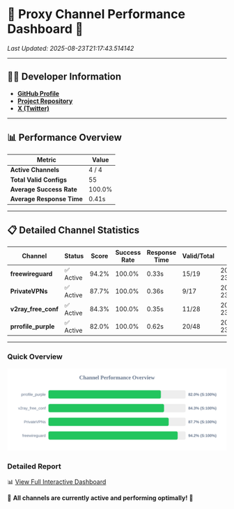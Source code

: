 # 🌟 Proxy Channel Performance Dashboard 🌟

_Last Updated: 2025-08-23T21:17:43.514142_

---

## 👩‍💻 Developer Information

- **[GitHub Profile](https://github.com/4n0nymou3)**  
- **[Project Repository](https://github.com/4n0nymou3/multi-proxy-config-fetcher)**  
- **[X (Twitter)](https://x.com/4n0nymou3)**  

---

## 📊 Performance Overview

| Metric                | Value       |
|-----------------------|-------------|
| **Active Channels**   | 4 / 4       |
| **Total Valid Configs** | 55          |
| **Average Success Rate** | 100.0%      |
| **Average Response Time** | 0.41s       |

---

## 📋 Detailed Channel Statistics

| Channel          | Status     | Score  | Success Rate | Response Time | Valid/Total | Last Success               |
|------------------|------------|--------|--------------|---------------|-------------|----------------------------|
| **freewireguard**  | ✅ Active  | 94.2%  | 100.0% | 0.33s         | 15/19       | 2025-08-23T21:17:43.512417 |
| **PrivateVPNs**  | ✅ Active  | 87.7%  | 100.0% | 0.36s         | 9/17       | 2025-08-23T21:17:43.154381 |
| **v2ray_free_conf**  | ✅ Active  | 84.3%  | 100.0% | 0.35s         | 11/28       | 2025-08-23T21:17:42.755993 |
| **prrofile_purple**  | ✅ Active  | 82.0%  | 100.0% | 0.62s         | 20/48       | 2025-08-23T21:17:42.327921 |

---

### Quick Overview
<div align="center">
  <a href="https://raw.githubusercontent.com/nullluser/NullRepo/refs/heads/main/assets/channel_stats_chart.svg">
    <img src="https://raw.githubusercontent.com/nullluser/NullRepo/refs/heads/main/assets/channel_stats_chart.svg" alt="Source Performance Statistics" width="800">
  </a>
</div>

### Detailed Report
📊 [View Full Interactive Dashboard](https://htmlpreview.github.io/?https://github.com/nullluser/NullRepo/blob/main/assets/performance_report.html)

🎉 **All channels are currently active and performing optimally!** 🎉
